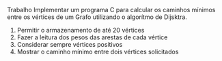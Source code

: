 Trabalho
Implementar um programa C para calcular os caminhos mínimos
entre os vértices de um Grafo utilizando o algorítmo de Dijsktra.
1. Permitir o armazenamento de até 20 vértices
2. Fazer a leitura dos pesos das arestas de cada vértice
3. Considerar sempre vértices positivos
4. Mostrar o caminho mínimo entre dois vértices solicitados



